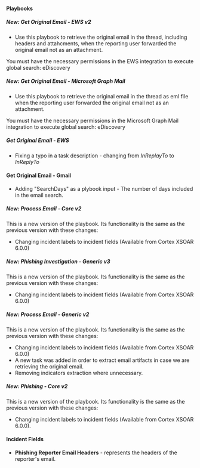 
#### Playbooks
##### New: Get Original Email - EWS v2
- Use this playbook to retrieve the original email in the thread, including headers and attahcments, when the reporting user forwarded the original email not as an attachment.

You must have the necessary permissions in the EWS integration to execute global search: eDiscovery

##### New: Get Original Email - Microsoft Graph Mail
- Use this playbook to retrieve the original email in the thread as eml file when the reporting user forwarded the original email not as an attachment.

You must have the necessary permissions in the Microsoft Graph Mail integration to execute global search: eDiscovery

##### Get Original Email - EWS
- Fixing a typo in a task description - changing from *InReplayTo* to *InReplyTo*

#### Get Original Email - Gmail
- Adding "SearchDays" as a plybook input - The number of days included in the email search.

##### New: Process Email - Core v2
This is a new version of the playbook. Its functionality is the same as the previous version with these changes:
  - Changing incident labels to incident fields (Available from Cortex XSOAR 6.0.0)
##### New: Phishing Investigation - Generic v3
This is a new version of the playbook. Its functionality is the same as the previous version with these changes:
- Changing incident labels to incident fields (Available from Cortex XSOAR 6.0.0)

##### New: Process Email - Generic v2
This is a new version of the playbook. Its functionality is the same as the previous version with these changes:
  - Changing incident labels to incident fields (Available from Cortex XSOAR 6.0.0)
  - A new task was added in order to extract email artifacts in case we are retrieving the original email.
  - Removing indicators extraction where unnecessary.
##### New: Phishing - Core v2
This is a new version of the playbook. Its functionality is the same as the previous version with these changes:
  - Changing incident labels to incident fields (Available from Cortex XSOAR 6.0.0).

#### Incident Fields
- **Phishing Reporter Email Headers** - represents the headers of the reporter's email.
